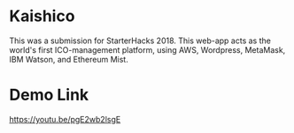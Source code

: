 # Kaishico
This was a submission for StarterHacks 2018. This web-app acts as the world's first ICO-management platform, using AWS, Wordpress, MetaMask, IBM Watson, and Ethereum Mist.

# Demo Link
https://youtu.be/pgE2wb2lsgE
